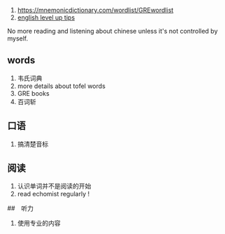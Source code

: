 1. https://mnemonicdictionary.com/wordlist/GREwordlist
2. [english level up tips](https://byoungd.gitbook.io/english-level-up-tips/)

No more reading and listening about chinese unless it's not controlled by myself.

## words
1. 韦氏词典
2. more details about tofel words
3. GRE books
4. 百词斩

## 口语
1. 搞清楚音标

## 阅读
1. 认识单词并不是阅读的开始
2. read echomist regularly !

##　听力
1. 使用专业的内容
